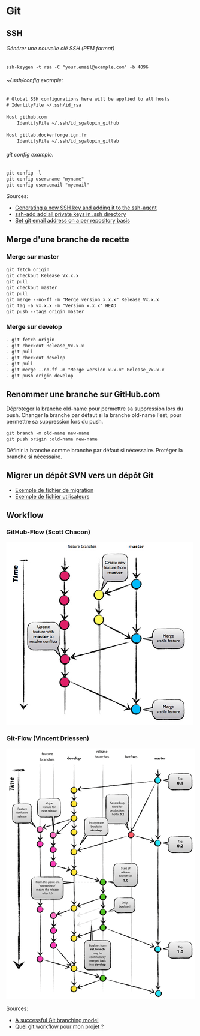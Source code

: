 # Git

## SSH

###### Générer une nouvelle clé SSH (PEM format)
```shell
ssh-keygen -t rsa -C "your.email@example.com" -b 4096
```

###### ~/.ssh/config example:
```config
# Global SSH configurations here will be applied to all hosts
# IdentityFile ~/.ssh/id_rsa

Host github.com
    IdentityFile ~/.ssh/id_sgalopin_github

Host gitlab.dockerforge.ign.fr
    IdentityFile ~/.ssh/id_sgalopin_gitlab
```
###### git config example:

```shell
git config -l
git config user.name "myname"
git config user.email "myemail"
```

Sources:
- [Generating a new SSH key and adding it to the ssh-agent](https://help.github.com/articles/generating-a-new-ssh-key-and-adding-it-to-the-ssh-agent/)
- [ssh-add add all private keys in .ssh directory](https://unix.stackexchange.com/questions/322124/ssh-add-add-all-private-keys-in-ssh-directory)
- [Set git email address on a per repository basis](https://dereenigne.org/git/set-git-email-address-on-a-per-repository-basis/)

## Merge d'une branche de recette

### Merge sur master
```git
git fetch origin
git checkout Release_Vx.x.x
git pull
git checkout master
git pull
git merge --no-ff -m "Merge version x.x.x" Release_Vx.x.x
git tag -a vx.x.x -m "Version x.x.x" HEAD
git push --tags origin master
```

### Merge sur develop
```git
- git fetch origin
- git checkout Release_Vx.x.x
- git pull
- git checkout develop
- git pull
- git merge --no-ff -m "Merge version x.x.x" Release_Vx.x.x
- git push origin develop
```

## Renommer une branche sur GitHub.com
Déprotéger la branche old-name pour permettre sa suppression lors du push.
Changer la branche par défaut si la branche old-name l'est, pour permettre sa suppression lors du push.
```git
git branch -m old-name new-name
git push origin :old-name new-name
```
Définir la branche comme branche par défaut si nécessaire.
Protéger la branche si nécessaire.

## Migrer un dépôt SVN vers un dépôt Git

- [Exemple de fichier de migration](svntogit.txt)
- [Exemple de fichier utilisateurs](users.txt)

## Workflow
### GitHub-Flow (Scott Chacon)
![GitHubFlow](img/github-flow-branching-model.jpg)
### Git-Flow (Vincent Driessen)
![GitFlow](img/git-model@2x.png)

Sources:
- [A successful Git branching model](http://nvie.com/posts/a-successful-git-branching-model/)
- [Quel git workflow pour mon projet ?](http://www.nicoespeon.com/fr/2013/08/quel-git-workflow-pour-mon-projet/)

